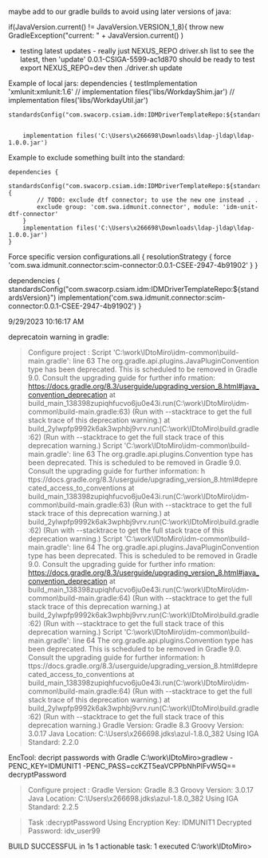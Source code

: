 maybe add to our gradle builds to avoid using later versions of java: 

if(JavaVersion.current() != JavaVersion.VERSION_1_8){
    throw new GradleException("current: "  + JavaVersion.current() )
    
    

 - testing latest updates - really just NEXUS_REPO driver.sh list to see the latest, then 'update'
    0.0.1-CSIGA-5599-ac1d870 should be ready to test
    export NEXUS_REPO=dev
    then ./driver.sh update


Example of local jars:
dependencies {
    testImplementation 'xmlunit:xmlunit:1.6'
//    implementation files('libs/WorkdayShim.jar')
//    implementation files('libs/WorkdayUtil.jar')

    standardsConfig("com.swacorp.csiam.idm:IDMDriverTemplateRepo:${standardsVersion}")


```

    implementation files('C:\Users\x266698\Downloads\ldap-jldap\ldap-1.0.0.jar')
```

Example to exclude something built into the standard:
```
dependencies {  
    standardsConfig("com.swacorp.csiam.idm:IDMDriverTemplateRepo:${standardsVersion}") {  
        // TODO: exclude dtf connector; to use the new one instead . .  
        exclude group: 'com.swa.idmunit.connector', module: 'idm-unit-dtf-connector'  
    }  
    implementation files('C:\Users\x266698\Downloads\ldap-jldap\ldap-1.0.0.jar')
}
```


Force specific version
configurations.all {
    resolutionStrategy {
        force 'com.swa.idmunit.connector:scim-connector:0.0.1-CSEE-2947-4b91902'
    }
}

dependencies {
    standardsConfig("com.swacorp.csiam.idm:IDMDriverTemplateRepo:${standardsVersion}")
    implementation('com.swa.idmunit.connector:scim-connector:0.0.1-CSEE-2947-4b91902')
}


9/29/2023 10:16:17 AM
  

deprecatoin warning in gradle:

> Configure project :
Script 'C:\work\IDtoMiro\idm-common\build-main.gradle': line 63
The org.gradle.api.plugins.JavaPluginConvention type has been deprecated. This is scheduled to be removed in Gradle 9.0. Consult the upgrading guide for further info
rmation: https://docs.gradle.org/8.3/userguide/upgrading_version_8.html#java_convention_deprecation
        at build_main_138398zupiqhfucvo6ju0e43i.run(C:\work\IDtoMiro\idm-common\build-main.gradle:63)
        (Run with --stacktrace to get the full stack trace of this deprecation warning.)
        at build_2ylwpfp9992k6ak3wphbj9vrv.run(C:\work\IDtoMiro\build.gradle:62)
        (Run with --stacktrace to get the full stack trace of this deprecation warning.)
Script 'C:\work\IDtoMiro\idm-common\build-main.gradle': line 63
The org.gradle.api.plugins.Convention type has been deprecated. This is scheduled to be removed in Gradle 9.0. Consult the upgrading guide for further information: h
ttps://docs.gradle.org/8.3/userguide/upgrading_version_8.html#deprecated_access_to_conventions
        at build_main_138398zupiqhfucvo6ju0e43i.run(C:\work\IDtoMiro\idm-common\build-main.gradle:63)
        (Run with --stacktrace to get the full stack trace of this deprecation warning.)
        at build_2ylwpfp9992k6ak3wphbj9vrv.run(C:\work\IDtoMiro\build.gradle:62)
        (Run with --stacktrace to get the full stack trace of this deprecation warning.)
Script 'C:\work\IDtoMiro\idm-common\build-main.gradle': line 64
The org.gradle.api.plugins.JavaPluginConvention type has been deprecated. This is scheduled to be removed in Gradle 9.0. Consult the upgrading guide for further info
rmation: https://docs.gradle.org/8.3/userguide/upgrading_version_8.html#java_convention_deprecation
        at build_main_138398zupiqhfucvo6ju0e43i.run(C:\work\IDtoMiro\idm-common\build-main.gradle:64)
        (Run with --stacktrace to get the full stack trace of this deprecation warning.)
        at build_2ylwpfp9992k6ak3wphbj9vrv.run(C:\work\IDtoMiro\build.gradle:62)
        (Run with --stacktrace to get the full stack trace of this deprecation warning.)
Script 'C:\work\IDtoMiro\idm-common\build-main.gradle': line 64
The org.gradle.api.plugins.Convention type has been deprecated. This is scheduled to be removed in Gradle 9.0. Consult the upgrading guide for further information: h
ttps://docs.gradle.org/8.3/userguide/upgrading_version_8.html#deprecated_access_to_conventions
        at build_main_138398zupiqhfucvo6ju0e43i.run(C:\work\IDtoMiro\idm-common\build-main.gradle:64)
        (Run with --stacktrace to get the full stack trace of this deprecation warning.)
        at build_2ylwpfp9992k6ak3wphbj9vrv.run(C:\work\IDtoMiro\build.gradle:62)
        (Run with --stacktrace to get the full stack trace of this deprecation warning.)
Gradle Version: Gradle 8.3
Groovy Version: 3.0.17
Java Location: C:\Users\x266698\.jdks\azul-1.8.0_382
Using IGA Standard: 2.2.0




EncTool: decript passwords with Gradle
C:\work\IDtoMiro>gradlew -PENC_KEY=IDMUNIT1 -PENC_PASS=ccKZT5eaVCPPbNhPIFvW5Q== decryptPassword
 

> Configure project :
Gradle Version: Gradle 8.3
Groovy Version: 3.0.17
Java Location: C:\Users\x266698\.jdks\azul-1.8.0_382
Using IGA Standard: 2.2.5

 

> Task :decryptPassword
Using Encryption Key: IDMUNIT1
Decrypted Password: idv_user99

 

BUILD SUCCESSFUL in 1s
1 actionable task: 1 executed
C:\work\IDtoMiro>